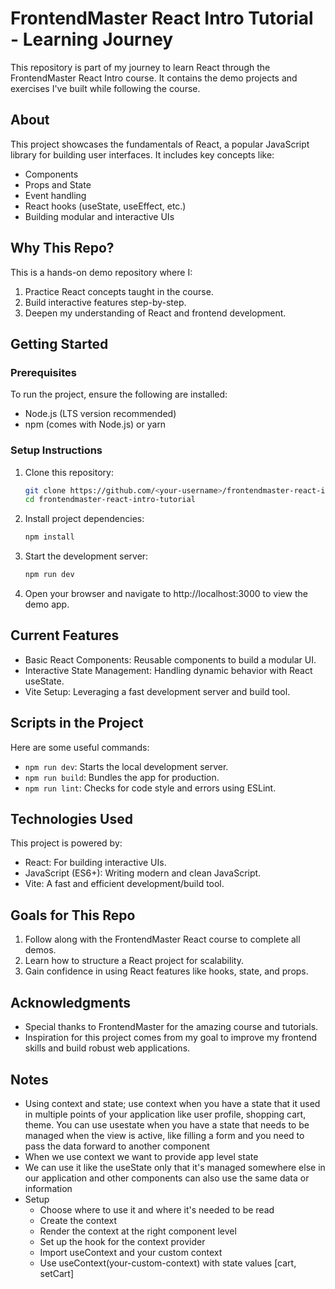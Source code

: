 # FrontendMaster React Intro Tutorial - Learning Journey

This repository is part of my journey to learn React through the FrontendMaster React Intro course. It contains the demo projects and exercises I've built while following the course.

## About

This project showcases the fundamentals of React, a popular JavaScript library for building user interfaces. It includes key concepts like:

- Components
- Props and State
- Event handling
- React hooks (useState, useEffect, etc.)
- Building modular and interactive UIs

## Why This Repo?

This is a hands-on demo repository where I:

1. Practice React concepts taught in the course.
2. Build interactive features step-by-step.
3. Deepen my understanding of React and frontend development.

## Getting Started

### Prerequisites

To run the project, ensure the following are installed:

- Node.js (LTS version recommended)
- npm (comes with Node.js) or yarn

### Setup Instructions

1. Clone this repository:
   ```bash
   git clone https://github.com/<your-username>/frontendmaster-react-intro-tutorial.git
   cd frontendmaster-react-intro-tutorial
   ```

2. Install project dependencies:
   ```bash
   npm install
   ```

3. Start the development server:
   ```bash
   npm run dev
   ```

4. Open your browser and navigate to http://localhost:3000 to view the demo app.

## Current Features

- Basic React Components: Reusable components to build a modular UI.
- Interactive State Management: Handling dynamic behavior with React useState.
- Vite Setup: Leveraging a fast development server and build tool.

## Scripts in the Project

Here are some useful commands:

- `npm run dev`: Starts the local development server.
- `npm run build`: Bundles the app for production.
- `npm run lint`: Checks for code style and errors using ESLint.

## Technologies Used

This project is powered by:

- React: For building interactive UIs.
- JavaScript (ES6+): Writing modern and clean JavaScript.
- Vite: A fast and efficient development/build tool.

## Goals for This Repo

1. Follow along with the FrontendMaster React course to complete all demos.
2. Learn how to structure a React project for scalability.
3. Gain confidence in using React features like hooks, state, and props.

## Acknowledgments

- Special thanks to FrontendMaster for the amazing course and tutorials.
- Inspiration for this project comes from my goal to improve my frontend skills and build robust web applications.

## Notes
- Using context and state; use context when you have a state that it used in multiple points of your application like user profile, shopping cart, theme. You can use usestate when you have a state that needs to be managed when the view is active, like filling a form and you need to pass the data forward to another component
- When we use context we want to provide app level state
- We can use it like the useState only that it's managed somewhere else in our application and other components can also use the same data or information
- Setup
  - Choose where to use it and where it's needed to be read
  - Create the context
  - Render the context at the right component level
  - Set up the hook for the context provider
  - Import useContext and your custom context
  - Use useContext(your-custom-context) with state values [cart, setCart] 

